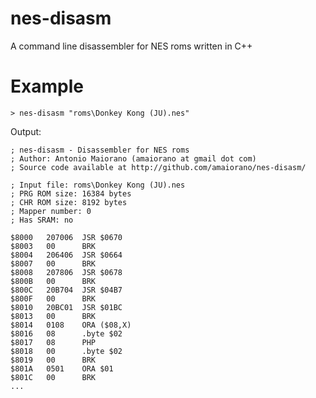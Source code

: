 # nes-disasm

A command line disassembler for NES roms written in C++

# Example

    > nes-disasm "roms\Donkey Kong (JU).nes"

Output:

    ; nes-disasm - Disassembler for NES roms
    ; Author: Antonio Maiorano (amaiorano at gmail dot com)
    ; Source code available at http://github.com/amaiorano/nes-disasm/
    
    ; Input file: roms\Donkey Kong (JU).nes
    ; PRG ROM size: 16384 bytes
    ; CHR ROM size: 8192 bytes
    ; Mapper number: 0
    ; Has SRAM: no
    
    $8000	207006 	JSR $0670
    $8003	00   	BRK 
    $8004	206406 	JSR $0664
    $8007	00   	BRK 
    $8008	207806 	JSR $0678
    $800B	00   	BRK 
    $800C	20B704 	JSR $04B7
    $800F	00   	BRK 
    $8010	20BC01 	JSR $01BC
    $8013	00   	BRK 
    $8014	0108  	ORA ($08,X)
    $8016	08  	.byte $02
    $8017	08   	PHP 
    $8018	00  	.byte $02
    $8019	00   	BRK 
    $801A	0501  	ORA $01
    $801C	00   	BRK 
    ...
